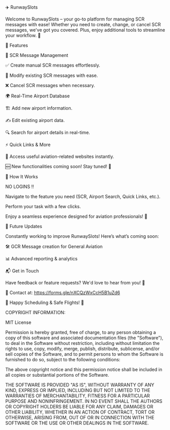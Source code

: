 ✈️ RunwaySlots

Welcome to RunwaySlots – your go-to platform for managing SCR messages with ease! 
Whether you need to create, change, or cancel SCR messages, we've got you covered. 
Plus, enjoy additional tools to streamline your workflow. 🚀

🌟 Features

📝 SCR Message Management

✅ Create manual SCR messages effortlessly.

🔄 Modify existing SCR messages with ease.

❌ Cancel SCR messages when necessary.


🌍 Real-Time Airport Database

🏗️ Add new airport information.

✍️ Edit existing airport data.

🔍 Search for airport details in real-time.


⚡ Quick Links & More

🔗 Access useful aviation-related websites instantly.

🆕 New functionalities coming soon! Stay tuned! 🚀




📌 How It Works

NO LOGINS !!

Navigate to the feature you need (SCR, Airport Search, Quick Links, etc.).

Perform your task with a few clicks.

Enjoy a seamless experience designed for aviation professionals! 🛫



🚀 Future Updates

Constantly working to improve RunwaySlots! Here’s what’s coming soon:

🛠️ GCR Message creation for General Aviation

📊 Advanced reporting & analytics



📬 Get in Touch

Have feedback or feature requests? We'd love to hear from you! 📨

📧 Contact at: https://forms.gle/nXCQzWxCcH5B1uZd6



🛫 Happy Scheduling & Safe Flights! 🛬





COPYRIGHT INFORMATION:

MIT License

Permission is hereby granted, free of charge, to any person obtaining a copy
of this software and associated documentation files (the "Software"), to deal
in the Software without restriction, including without limitation the rights
to use, copy, modify, merge, publish, distribute, sublicense, and/or sell
copies of the Software, and to permit persons to whom the Software is
furnished to do so, subject to the following conditions:

The above copyright notice and this permission notice shall be included in all
copies or substantial portions of the Software.

THE SOFTWARE IS PROVIDED "AS IS", WITHOUT WARRANTY OF ANY KIND, EXPRESS OR
IMPLIED, INCLUDING BUT NOT LIMITED TO THE WARRANTIES OF MERCHANTABILITY,
FITNESS FOR A PARTICULAR PURPOSE AND NONINFRINGEMENT. IN NO EVENT SHALL THE
AUTHORS OR COPYRIGHT HOLDERS BE LIABLE FOR ANY CLAIM, DAMAGES OR OTHER
LIABILITY, WHETHER IN AN ACTION OF CONTRACT, TORT OR OTHERWISE, ARISING FROM,
OUT OF OR IN CONNECTION WITH THE SOFTWARE OR THE USE OR OTHER DEALINGS IN THE
SOFTWARE.
